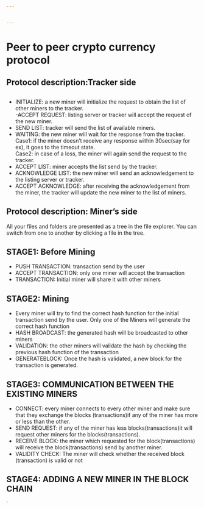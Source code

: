 ```yaml
---


---
```


<h1 id="peer-to-peer-crypto-currency-protocol">Peer to peer crypto currency protocol</h1>
<h2 id="protocol-descriptiontracker-side">Protocol description:Tracker side</h2>
<h2 id="section"></h2>
<ul>
<li>INITIALIZE: a new miner will initialize the request to obtain the list of other miners to the tracker.<br>
-ACCEPT REQUEST: listing server or tracker will accept the request of the new miner.</li>
<li>SEND LIST: tracker will send the list of available miners.</li>
<li>WAITING: the new miner will wait for the response from the tracker.<br>
Case1: if the miner doesn’t receive any response within 30sec(say for ex), it goes to the timeout state.<br>
Case2: in case of a loss, the miner will again send the request to the tracker.</li>
<li>ACCEPT LIST: miner accepts the list send by the tracker.</li>
<li>ACKNOWLEDGE LIST: the new miner will send an acknowledgement to the listing server or tracker.</li>
<li>ACCEPT ACKNOWLEDGE: after receiving the acknowledgement from the miner, the tracker will update the new miner to the list of miners.</li>
</ul>
<h2 id="protocol-description-miner’s-side">Protocol description: Miner’s side</h2>
<p>All your files and folders are presented as a tree in the file explorer. You can switch from one to another by clicking a file in the tree.</p>
<h2 id="stage1-before-mining">STAGE1: Before Mining</h2>
<ul>
<li>PUSH TRANSACTION: transaction send by the user</li>
<li>ACCEPT TRANSACTION: only one miner will accept the transaction</li>
<li>TRANSACTION: Initial miner will share it with other miners</li>
</ul>
<h2 id="stage2-mining">STAGE2: Mining</h2>
<ul>
<li>Every miner will try to find the correct hash function for the initial transaction send by the user. Only one of the Miners will generate the correct hash function</li>
<li>HASH BROADCAST: the generated hash will be broadcasted to other miners</li>
<li>VALIDATION: the other miners will validate the hash by checking the previous hash function of the transaction</li>
<li>GENERATEBLOCK: Once the hash is validated, a new block for the transaction is generated.</li>
</ul>
<h2 id="stage3-communication-between-the-existing-miners">STAGE3: COMMUNICATION BETWEEN THE EXISTING MINERS</h2>
<ul>
<li>CONNECT: every miner connects to every other miner and make sure that they exchange the blocks (transactions)if any of the miner has more or less than the other.</li>
<li>SEND REQUEST: if any of the miner has less blocks(transactions)it will request other miners for the blocks(transactions).</li>
<li>RECEIVE BLOCK: the miner which requested for the block(transactions) will receive the block(transactions) send by another miner.</li>
<li>VALIDITY CHECK: The miner will check whether the received block (transaction) is valid or not</li>
</ul>
<h2 id="stage4-adding-a-new-miner-in-the-block-chain">STAGE4: ADDING A NEW MINER IN THE BLOCK CHAIN</h2>
<p>`</p>

